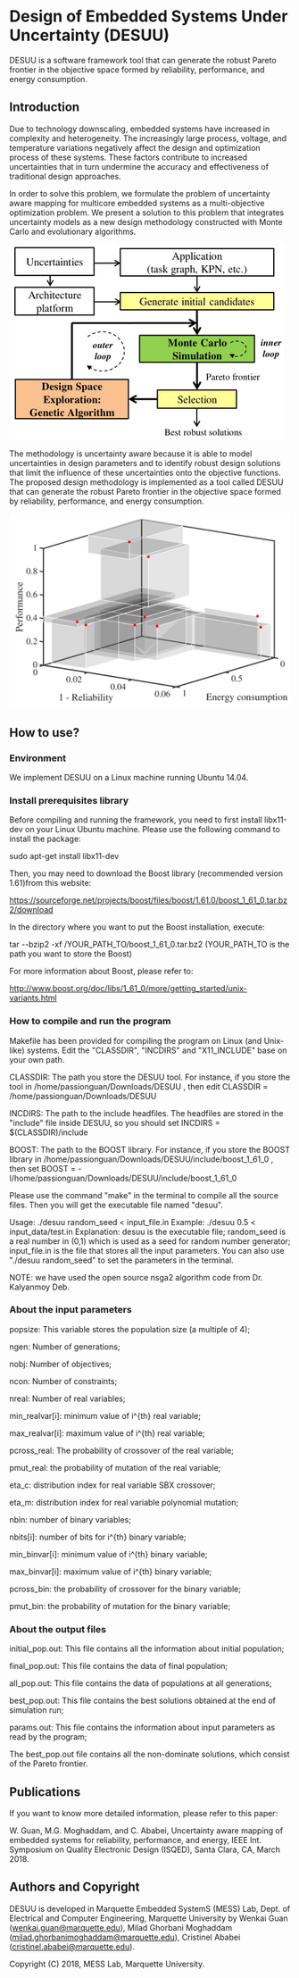 # Design of Embedded Systems Under Uncertainty (DESUU)

DESUU is a software framework tool that can generate the robust Pareto frontier in the objective space formed by reliability, performance, and energy consumption.

## Introduction

Due to technology downscaling, embedded systems have increased in complexity and heterogeneity. The increasingly large process, voltage, and temperature variations negatively affect the design and optimization process of these systems. These factors contribute to increased uncertainties that in turn undermine the accuracy and effectiveness of traditional design approaches. 

In order to solve this problem, we formulate the problem of uncertainty aware mapping for multicore embedded systems as a multi-objective optimization problem. We present a solution to this problem that integrates uncertainty models as a new design methodology constructed with Monte Carlo and evolutionary algorithms. 

![image](https://github.com/passionguan/DESUU/blob/master/Figures/fig_block_diagram.jpg)

The methodology is uncertainty aware because it is able to model uncertainties in design parameters and to identify robust design solutions that limit the influence of these uncertainties onto the objective functions. The proposed design methodology is implemented as a tool called DESUU that can generate the robust Pareto frontier in the objective space formed by reliability, performance, and energy consumption.

![image](https://github.com/passionguan/DESUU/blob/master/Figures/fig_5_percent_ABS_3D.jpg)

## How to use?

### Environment

We implement DESUU on a Linux machine running Ubuntu 14.04.

### Install prerequisites library

Before compiling and running the framework, you need to first install libx11-dev on your Linux Ubuntu machine. Please use the following command to install the package:

sudo apt-get install libx11-dev

Then, you may need to download the Boost library (recommended version 1.61)from this website:

https://sourceforge.net/projects/boost/files/boost/1.61.0/boost_1_61_0.tar.bz2/download

In the directory where you want to put the Boost installation, execute:

tar --bzip2 -xf /YOUR_PATH_TO/boost_1_61_0.tar.bz2
(YOUR_PATH_TO is the path you want to store the Boost)

For more information about Boost, please refer to: 

http://www.boost.org/doc/libs/1_61_0/more/getting_started/unix-variants.html

### How to compile and run the program

Makefile has been provided for compiling the program on Linux (and Unix-like) systems. Edit the "CLASSDIR", "INCDIRS" and "X11_INCLUDE" base on your own path.

CLASSDIR: The path you store the DESUU tool. For instance, if you store the tool in /home/passionguan/Downloads/DESUU , then edit CLASSDIR = /home/passionguan/Downloads/DESUU

INCDIRS: The path to the include headfiles. The headfiles are stored in the "include" file inside DESUU, so you should set INCDIRS = $(CLASSDIR)/include

BOOST: The path to the BOOST library. For instance, if you store the BOOST library in /home/passionguan/Downloads/DESUU/include/boost_1_61_0 , then set BOOST = -I/home/passionguan/Downloads/DESUU/include/boost_1_61_0

Please use the command "make" in the terminal to compile all the source files. Then you will get the executable file named "desuu".

Usage: ./desuu random_seed < input_file.in
Example: ./desuu 0.5 < input_data/test.in
Explanation: desuu is the executable file; random_seed is a real number in (0,1) which is used as a seed for random number generator; input_file.in is the file that stores all the input parameters. You can also use "./desuu random_seed" to set the parameters in the terminal.

NOTE: we have used the open source nsga2 algorithm code from Dr. Kalyanmoy Deb.

### About the input parameters

popsize: This variable stores the population size (a multiple of 4);

ngen: Number of generations;

nobj: Number of objectives;

ncon: Number of constraints;

nreal: Number of real variables;

min_realvar[i]: minimum value of i^{th} real variable;

max_realvar[i]: maximum value of i^{th} real variable;

pcross_real: The probability of crossover of the real variable;

pmut_real: the probability of mutation of the real variable;

eta_c: distribution index for real variable SBX crossover;

eta_m: distribution index for real variable polynomial mutation;

nbin: number of binary variables;

nbits[i]: number of bits for i^{th} binary variable;

min_binvar[i]: minimum value of i^{th} binary variable;

max_binvar[i]: maximum value of i^{th} binary variable;

pcross_bin: the probability of crossover for the binary variable;

pmut_bin: the probability of mutation for the binary variable;

### About the output files

initial_pop.out: This file contains all the information about initial population;

final_pop.out: This file contains the data of final population;

all_pop.out: This file contains the data of populations at all generations;

best_pop.out: This file contains the best solutions obtained at the end of simulation run;

params.out: This file contains the information about input parameters as read by the program;

The best_pop.out file contains all the non-dominate solutions, which consist of the Pareto frontier.


## Publications

If you want to know more detailed information, please refer to this paper:

W. Guan, M.G. Moghaddam, and C. Ababei, Uncertainty aware mapping of embedded systems for reliability, performance, and energy, IEEE Int. Symposium on Quality Electronic Design (ISQED), Santa Clara, CA, March 2018.

## Authors and Copyright

DESUU is developed in Marquette Embedded SystemS (MESS) Lab, Dept. of Electrical and Computer Engineering, Marquette University by Wenkai Guan (wenkai.guan@marquette.edu), Milad Ghorbani Moghaddam (milad.ghorbanimoghaddam@marquette.edu), Cristinel Ababei (cristinel.ababei@marquette.edu).

Copyright (C) 2018, MESS Lab, Marquette University.

